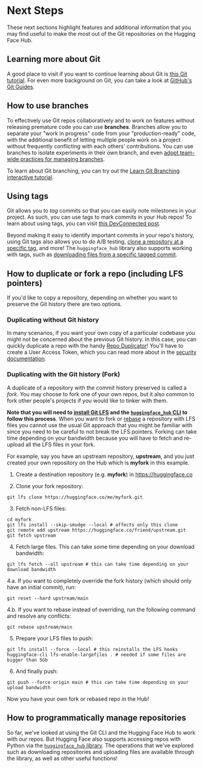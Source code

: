 # Next Steps

These next sections highlight features and additional information that you may find useful to make the most out of the Git repositories on the Hugging Face Hub.

## Learning more about Git

A good place to visit if you want to continue learning about Git is [this Git tutorial](https://learngitbranching.js.org/). For even more background on Git, you can take a look at [GitHub's Git Guides](https://github.com/git-guides). 

## How to use branches

To effectively use Git repos collaboratively and to work on features without releasing premature code you can use **branches**. Branches allow you to separate your "work in progress" code from your "production-ready" code, with the additional benefit of letting multiple people work on a project without frequently conflicting with each others' contributions. You can use branches to isolate experiments in their own branch, and even [adopt team-wide practices for managing branches](https://ericmjl.github.io/essays-on-data-science/workflow/gitflow/).

To learn about Git branching, you can try out the [Learn Git Branching interactive tutorial](https://learngitbranching.js.org/).

## Using tags

Git allows you to *tag* commits so that you can easily note milestones in your project. As such, you can use tags to mark commits in your Hub repos! To learn about using tags, you can visit [this DevConnected post](https://devconnected.com/how-to-create-git-tags/).

Beyond making it easy to identify important commits in your repo's history, using Git tags also allows you to do A/B testing, [clone a repository at a specific tag](https://www.techiedelight.com/clone-specific-tag-with-git/), and more! The `huggingface_hub` library also supports working with tags, such as [downloading files from a specific tagged commit](https://huggingface.co/docs/huggingface_hub/main/en/how-to-downstream#hfhuburl).

## How to duplicate or fork a repo (including LFS pointers)

If you'd like to copy a repository, depending on whether you want to preserve the Git history there are two options.

### Duplicating without Git history

In many scenarios, if you want your own copy of a particular codebase you might not be concerned about the previous Git history. In this case, you can quickly duplicate a repo with the handy [Repo Duplicator](https://huggingface.co/spaces/osanseviero/repo_duplicator)! You'll have to create a User Access Token, which you can read more about in the [security documentation](./security-tokens).

### Duplicating with the Git history (Fork)

A duplicate of a repository with the commit history preserved is called a *fork*. You may choose to fork one of your own repos, but it also common to fork other people's projects if you would like to tinker with them.

**Note that you will need to [install Git LFS](https://git-lfs.github.com/) and the [`huggingface_hub` CLI](https://huggingface.co/docs/huggingface_hub/index) to follow this process**. When you want to fork or [rebase](https://git-scm.com/docs/git-rebase) a repository with LFS files you cannot use the usual Git approach that you might be familiar with since you need to be careful to not break the LFS pointers. Forking can take time depending on your bandwidth because you will have to fetch and re-upload all the LFS files in your fork.

For example, say you have an upstream repository, **upstream**, and you just created your own repository on the Hub which is **myfork** in this example.

1. Create a destination repository (e.g. **myfork**) in https://huggingface.co 

2. Clone your fork repository:

```
git lfs clone https://huggingface.co/me/myfork.git
```

3. Fetch non-LFS files:

```
cd myfork
git lfs install --skip-smudge --local # affects only this clone
git remote add upstream https://huggingface.co/friend/upstream.git
git fetch upstream
```

4. Fetch large files. This can take some time depending on your download bandwidth:

```
git lfs fetch --all upstream # this can take time depending on your download bandwidth
```

4.a. If you want to completely override the fork history (which should only have an initial commit), run:

```
git reset --hard upstream/main
```

4.b. If you want to rebase instead of overriding, run the following command and resolve any conflicts:

```
git rebase upstream/main
```

5. Prepare your LFS files to push:

```
git lfs install --force --local # this reinstalls the LFS hooks
huggingface-cli lfs-enable-largefiles . # needed if some files are bigger than 5Gb
```

6. And finally push:

```
git push --force origin main # this can take time depending on your upload bandwidth
```

Now you have your own fork or rebased repo in the Hub!


## How to programmatically manage repositories

So far, we've looked at using the Git CLI and the Hugging Face Hub to work with our repos. But Hugging Face also supports accessing repos with Python via the [`huggingface_hub` library](https://huggingface.co/docs/huggingface_hub/index). The operations that we've explored such as downloading repositories and uploading files are available through the library, as well as other useful functions!